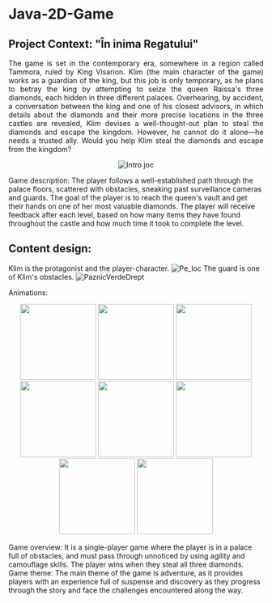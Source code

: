 # Java-2D-Game
## Project Context: "În inima Regatului" 
<p style="text-align: justify;">
The game is set in the contemporary era, somewhere in a region called Tammora, ruled by King Visarion. Klim (the main character of the game) works as a guardian of the king, but this job is only temporary, as he plans to betray the king by attempting to seize the queen Raissa's three diamonds, each hidden in three different palaces. Overhearing, by accident, a conversation between the king and one of his closest advisors, in which details about the diamonds and their more precise locations in the three castles are revealed, Klim devises a well-thought-out plan to steal the diamonds and escape the kingdom. However, he cannot do it alone—he needs a trusted ally. Would you help Klim steal the diamonds and escape from the kingdom?
</p>
<p align="center">
  <img src="https://github.com/user-attachments/assets/ec1a29ef-e548-4b7f-9096-d268c89518ca" alt="Intro joc" />
</p>
Game description: The player follows a well-established path through the palace floors, scattered with obstacles, sneaking past surveillance cameras and guards. The goal of the player is to reach the queen's vault and get their hands on one of her most valuable diamonds. The player will receive feedback after each level, based on how many items they have found throughout the castle and how much time it took to complete the level.

## Content design: 
Klim is the protagonist and the player-character. 
![Pe_loc](https://github.com/user-attachments/assets/ffca67bb-9d2c-44ad-b228-8c6de3e99fb5)
The guard is one of Klim's obstacles. 
![PaznicVerdeDrept](https://github.com/user-attachments/assets/66f9002e-b730-45e7-a827-70cd45984f83)

Animations:

<p align="center">
  <img src="https://github.com/user-attachments/assets/f690572c-6df1-4c32-b25c-b2b5bc4290b1" width="150" height="150" />
  <img src="https://github.com/user-attachments/assets/7a584e53-6239-40a5-9dbc-090434e967aa" width="150" height="150" />
  <img src="https://github.com/user-attachments/assets/3e3d9a9a-0051-4203-a528-f68dd7afd061" width="150" height="150" />
  <img src="https://github.com/user-attachments/assets/bf161b4a-8add-4568-aa70-034c48b8d657" width="150" height="150" />
  <img src="https://github.com/user-attachments/assets/854e2d21-16e3-4745-add8-7165b5b60292" width="150" height="150" />
  <img src="https://github.com/user-attachments/assets/31da30e2-a795-4d02-bdfa-c454d97f1027" width="150" height="150" />
  <img src="https://github.com/user-attachments/assets/c692530c-1c8e-432c-9763-e5d1e16f0024" width="150" height="150" />
  <img src="https://github.com/user-attachments/assets/59e77395-982c-410c-8863-787c64984631" width="150" height="150" />
</p>


Game overview: It is a single-player game where the player is in a palace full of obstacles, and must pass through unnoticed by using agility and camouflage skills. The player wins when they steal all three diamonds. 
Game theme: The main theme of the game is adventure, as it provides players with an experience full of suspense and discovery as they progress through the story and face the challenges encountered along the way.
